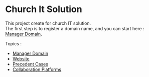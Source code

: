 # Church It Solution
This project create for church IT solution.  
The first step is to register a domain name, and you can start here : [Manager Domain](domain/README.md).

Topics : 
* [Manager Domain](domain/README.md)
* [Website](website/README.md)
* [Precedent Cases](precendcases/README.md)
* [Collaboration Platforms](cp/README.md)
